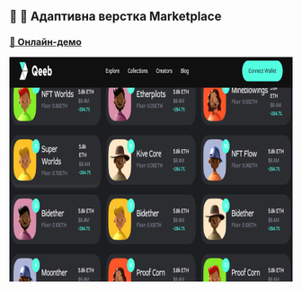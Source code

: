 ## 🧩 🚀 Адаптивна верстка Marketplace
### [🔗 Онлайн-демо](https://alexsand-r.github.io/qeeb/home.html)
<p align="center">
  <img src="img/66.png" alt="Image 1" width="800" height="400">
</p>
